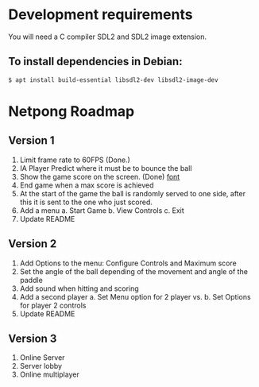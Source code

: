 # Development requirements

You will need a C compiler SDL2 and SDL2 image extension.

##  To install dependencies in Debian:

`$ apt install build-essential libsdl2-dev libsdl2-image-dev`


# Netpong Roadmap

## Version 1

1. Limit frame rate to 60FPS (Done.)
2. IA Player
    Predict where it must be to bounce the ball
3. Show the game score on the screen. (Done)
    [font](https://opengameart.org/content/good-neighbors-pixel-font)
4. End game when a max score is achieved
5. At the start of the game the ball is randomly served to one side, after
this it is sent to the one who just scored.
6. Add a menu
    a. Start Game
    b. View Controls
    c. Exit
7. Update README

## Version 2

1. Add Options to the menu: Configure Controls and Maximum score
2. Set the angle of the ball depending of the movement and angle of the paddle
3. Add sound when hitting and scoring
4. Add a second player
    a. Set Menu option for 2 player vs.
    b. Set Options for player 2 controls
5. Update README

## Version 3

1. Online Server
2. Server lobby
3. Online multiplayer
